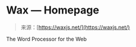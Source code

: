 <!--yml
category: 未分类
date: 2024-05-29 13:26:03
-->

# Wax — Homepage

> 来源：[https://waxjs.net/](https://waxjs.net/)

[](about)

The Word Processor for the Web